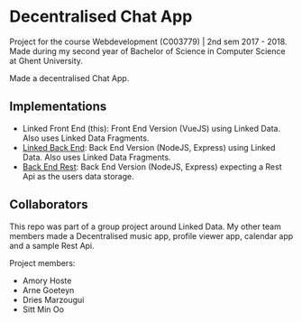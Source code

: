 # Decentralised Chat App
Project for the course Webdevelopment (C003779) | 2nd sem 2017 - 2018. Made during my second year of Bachelor of Science in Computer Science at Ghent University.

Made a decentralised Chat App.

## Implementations
- Linked Front End (this): Front End Version (VueJS) using Linked Data. Also uses Linked Data Fragments.
- [Linked Back End](https://github.com/amohoste/Decentralised-Chat-App-Linked-BackEnd): Back End Version (NodeJS, Express) using Linked Data. Also uses Linked Data Fragments.
- [Back End Rest](https://github.com/amohoste/Decentralised-Chat-App-Rest-BackEnd): Back End Version (NodeJS, Express) expecting a Rest Api as the users data storage.

## Collaborators
This repo was part of a group project around Linked Data. My other team members made a Decentralised music app, profile viewer app, calendar app and a sample Rest Api.

Project members:
- Amory Hoste
- Arne Goeteyn
- Dries Marzougui
- Sitt Min Oo
